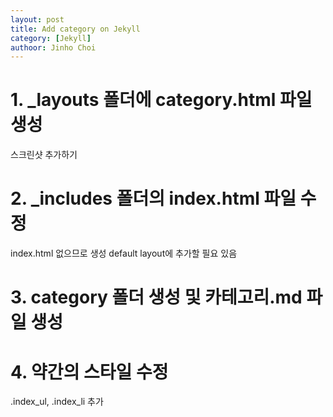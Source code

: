 ```yaml
---
layout: post
title: Add category on Jekyll
category: [Jekyll]
authoor: Jinho Choi
---
```


# 1. _layouts 폴더에 category.html 파일 생성

스크린샷 추가하기

# 2. _includes 폴더의 index.html 파일 수정

index.html 없으므로 생성
default layout에 추가할 필요 있음

# 3. category 폴더 생성 및 카테고리.md 파일 생성


# 4. 약간의 스타일 수정
.index_ul, .index_li 추가
